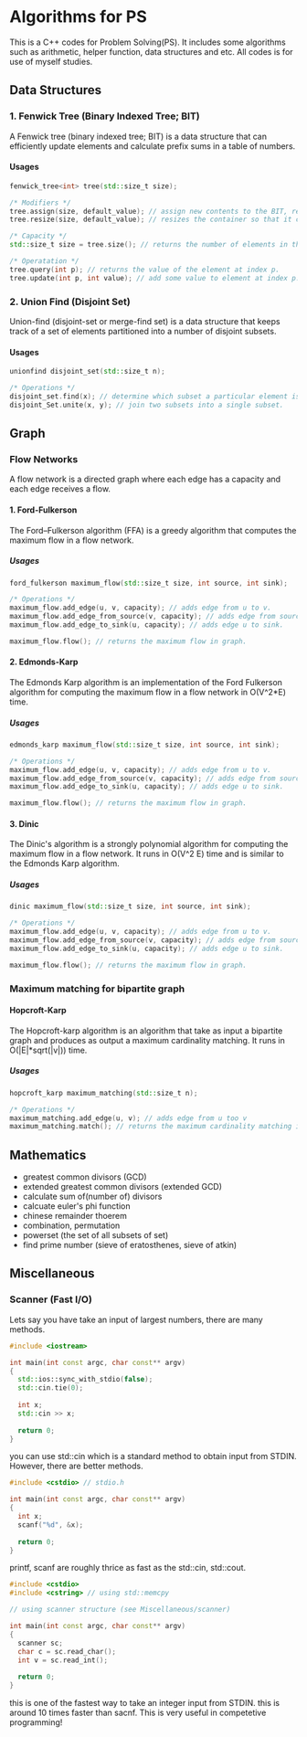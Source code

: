 # Algorithms for PS
This is a C++ codes for Problem Solving(PS). It includes some algorithms such as arithmetic, helper function, data structures and etc.
All codes is for use of myself studies.

## Data Structures
### 1. Fenwick Tree (Binary Indexed Tree; BIT)
A Fenwick tree (binary indexed tree; BIT) is a data structure that can efficiently update elements and calculate prefix sums in a table of numbers.

#### Usages
```c++
fenwick_tree<int> tree(std::size_t size);

/* Modifiers */
tree.assign(size, default_value); // assign new contents to the BIT, replacing its current contents, and modifying its size accordingly.
tree.resize(size, default_value); // resizes the container so that it contains n elements.

/* Capacity */
std::size_t size = tree.size(); // returns the number of elements in the BIT.

/* Operatation */
tree.query(int p); // returns the value of the element at index p.
tree.update(int p, int value); // add some value to element at index p.
```
### 2. Union Find (Disjoint Set)
Union-find (disjoint-set or merge-find set) is a data structure that keeps track of a set of elements partitioned into a number of disjoint subsets.

#### Usages
```c++
unionfind disjoint_set(std::size_t n);

/* Operations */
disjoint_set.find(x); // determine which subset a particular element is in. 
disjoint_Set.unite(x, y); // join two subsets into a single subset.
```

## Graph
### Flow Networks
A flow network is a directed graph where each edge has a capacity and each edge receives a flow.

#### 1. Ford-Fulkerson
The Ford–Fulkerson algorithm (FFA) is a greedy algorithm that computes the maximum flow in a flow network.

##### Usages
```c++
ford_fulkerson maximum_flow(std::size_t size, int source, int sink);

/* Operations */
maximum_flow.add_edge(u, v, capacity); // adds edge from u to v.
maximum_flow.add_edge_from_source(v, capacity); // adds edge from source to v.
maximum_flow.add_edge_to_sink(u, capacity); // adds edge u to sink.

maximum_flow.flow(); // returns the maximum flow in graph.
```

#### 2. Edmonds-Karp
The Edmonds Karp algorithm is an implementation of the Ford Fulkerson algorithm for computing the maximum flow in a flow network in O(V^2*E) time.

##### Usages
```c++
edmonds_karp maximum_flow(std::size_t size, int source, int sink);

/* Operations */
maximum_flow.add_edge(u, v, capacity); // adds edge from u to v.
maximum_flow.add_edge_from_source(v, capacity); // adds edge from source to v.
maximum_flow.add_edge_to_sink(u, capacity); // adds edge u to sink.

maximum_flow.flow(); // returns the maximum flow in graph.
```

#### 3. Dinic
The Dinic's algorithm is a strongly polynomial algorithm for computing the maximum flow in a flow network. It runs in O(V^2 E) time and is similar to the Edmonds Karp algorithm.

##### Usages
```c++
dinic maximum_flow(std::size_t size, int source, int sink);

/* Operations */
maximum_flow.add_edge(u, v, capacity); // adds edge from u to v.
maximum_flow.add_edge_from_source(v, capacity); // adds edge from source to v.
maximum_flow.add_edge_to_sink(u, capacity); // adds edge u to sink.

maximum_flow.flow(); // returns the maximum flow in graph.
```

### Maximum matching for bipartite graph
#### Hopcroft-Karp
The Hopcroft-karp algorithm is an algorithm that take as input a bipartite graph and produces as output a maximum cardinality matching. It runs in O(|E|*sqrt(|v|)) time.

##### Usages
```c++
hopcroft_karp maximum_matching(std::size_t n);

/* Operations */
maximum_matching.add_edge(u, v); // adds edge from u too v
maximum_matching.match(); // returns the maximum cardinality matching in bipartite graph.
```

## Mathematics
* greatest common divisors (GCD)
* extended greatest common divisors (extended GCD)
* calculate sum of(number of) divisors 
* calcuate euler's phi function
* chinese remainder thoerem
* combination, permutation
* powerset (the set of all subsets of set)
* find prime number (sieve of eratosthenes, sieve of atkin)

## Miscellaneous
### Scanner (Fast I/O)
Lets say you have take an input of largest numbers, there are many methods.

```c++
#include <iostream>

int main(int const argc, char const** argv)
{
  std::ios::sync_with_stdio(false);
  std::cin.tie(0);
  
  int x;
  std::cin >> x;
  
  return 0;
}
```
you can use std::cin which is a standard method to obtain input from STDIN.
However, there are better methods.

```c++
#include <cstdio> // stdio.h

int main(int const argc, char const** argv)
{
  int x;
  scanf("%d", &x);
  
  return 0;
}
```
printf, scanf are roughly thrice as fast as the std::cin, std::cout.

```c++
#include <cstdio>
#include <cstring> // using std::memcpy

// using scanner structure (see Miscellaneous/scanner)

int main(int const argc, char const** argv)
{
  scanner sc;
  char c = sc.read_char();
  int v = sc.read_int();
  
  return 0;
}
```
this is one of the fastest way to take an integer input from STDIN. this is around 10 times faster than sacnf. This is very useful in competetive programming!
